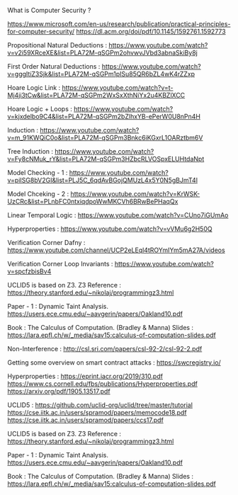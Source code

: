 What is Computer Security ?

https://www.microsoft.com/en-us/research/publication/practical-principles-for-computer-security/
https://dl.acm.org/doi/pdf/10.1145/1592761.1592773

Propositional Natural Deductions : 
https://www.youtube.com/watch?v=v2i59XRceXE&list=PLA72M-qSGPm2ohvwvJVbd3abnaSkiBy8j

First Order Natural Deductions : 
https://www.youtube.com/watch?v=gggItiZ3Sjk&list=PLA72M-qSGPm1pISu85QR6bZL4wK4rZZxp

Hoare Logic Link : 
https://www.youtube.com/watch?v=t-Mj4ji3tCw&list=PLA72M-qSGPm2WxSxXthNiYx2u4KBZlXCC

Hoare Logic + Loops : 
https://www.youtube.com/watch?v=kjxdelbo9C4&list=PLA72M-qSGPm2bZlhxYB-ePerW0U8nPn4H

Induction : 
https://www.youtube.com/watch?v=m_91KWQiC0o&list=PLA72M-qSGPm3Bnkc6iKGxrL1OARztbm6V

Tree Induction : 
https://www.youtube.com/watch?v=Fy8cNMuk_rY&list=PLA72M-qSGPm3HZbcRLVOSpxELUHtdaNpt

Model Checking - 1 : 
https://www.youtube.com/watch?v=piISG8bV2GI&list=PLJ5C_6qdAvBGojQMUzL4x5Y0N5gBJmT4l

Model Chceking - 2 : 
https://www.youtube.com/watch?v=KrWSK-UzCRc&list=PLnbFC0ntxiqdpoWwMKCVh6BRwBePHaqQx

Linear Temporal Logic : 
https://www.youtube.com/watch?v=CUno7iGUmAo

Hyperproperties : 
https://www.youtube.com/watch?v=vVMu6g2H50Q

Verification Corner Dafny : 
https://www.youtube.com/channel/UCP2eLEql4tROYmIYm5mA27A/videos

Verification Corner Loop Invariants : 
https://www.youtube.com/watch?v=spcfzbisBv4

UCLID5 is based on Z3. Z3 Reference :
https://theory.stanford.edu/~nikolaj/programmingz3.html

Paper - 1 : Dynamic Taint Analysis.
https://users.ece.cmu.edu/~aavgerin/papers/Oakland10.pdf

Book : The Calculus of Computation. (Bradley & Manna)
Slides :
https://lara.epfl.ch/w/_media/sav15:calculus-of-computation-slides.pdf

Non-Interference :
http://csl.sri.com/papers/csl-92-2/csl-92-2.pdf

Getting some overview on smart contract attacks :
https://swcregistry.io/

Hyperproperties :
https://eprint.iacr.org/2019/310.pdf
https://www.cs.cornell.edu/fbs/publications/Hyperproperties.pdf
https://arxiv.org/pdf/1905.13517.pdf

UCLID5 :
https://github.com/uclid-org/uclid/tree/master/tutorial
https://cse.iitk.ac.in/users/spramod/papers/memocode18.pdf
https://cse.iitk.ac.in/users/spramod/papers/ccs17.pdf

UCLID5 is based on Z3. Z3 Reference :
https://theory.stanford.edu/~nikolaj/programmingz3.html

Paper - 1 : Dynamic Taint Analysis.
https://users.ece.cmu.edu/~aavgerin/papers/Oakland10.pdf

Book : The Calculus of Computation. (Bradley & Manna)
Slides :
https://lara.epfl.ch/w/_media/sav15:calculus-of-computation-slides.pdf
